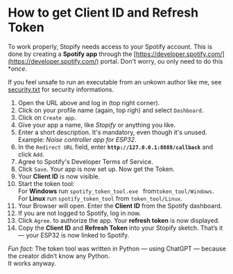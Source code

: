 # How to get Client ID and Refresh Token

To work properly, Stopify needs access to your Spotify account. This is done by creating a **Spotify app** through the [https://developer.spotify.com/](https://developer.spotify.com/) portal. Don't worry, ou only need to do this **once*.

If you feel unsafe to run an executable from an unkown author like me, see [security.txt](https://github.com/NikolaiRadke/Stopify/blob/main/token_tool/security.txt) for security informations.  
  
1. Open the URL above and log in (top right corner).
2. Click on your profile name (again, top righ) and select ``` Dashboard ```.
3. Click on ``` Create app ```.
4. Give your app a name, like *Stopify* or anything you like.
5. Enter a short description. It's mandatory, even though it's unused. Example: *Noise controller app for ESP32*.
6. In the ``` Redirect URL ``` field, enter **`http://127.0.0.1:8888/callback`** and click ``` Add ```.
7. Agree to Spotify's Developer Terms of Service.  
8. Click ``` Save ```. Your app is now set up. Now get the Token.  
9. Your **Client ID** is now visible. 
10. Start the token tool:  
  For **Windows** run  ``` spotify_token_tool.exe  ```  from``` token_tool/Windows ```.    
  For **Linux** run  ``` spotify_token_tool ```  from ``` token_tool/Linux ```.  
12. Your Browser will open. Enter the **Client ID** from the Spotify dashboard.  
13. If you are not logged to Spotify, log in now.  
14. Click ``` Agree ```.  to authorize the app. Your **refresh token** is now displayed.  
15. Copy the **Client ID** and **Refresh Token** into your Stopify sketch. That’s it — your ESP32 is now linked to Spotify.  
      
*Fun fact:*
The token tool was written in Python — using ChatGPT — because the creator didn’t know any Python.   
It works anyway.  
